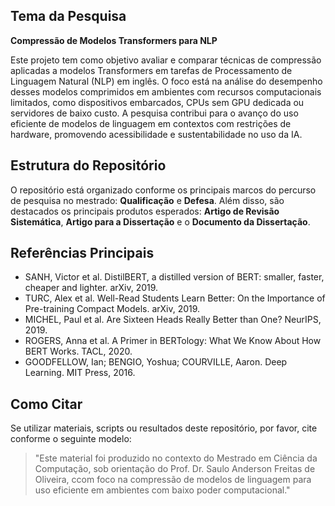 ## Tema da Pesquisa

**Compressão de Modelos Transformers para NLP**

Este projeto tem como objetivo avaliar e comparar técnicas de compressão aplicadas a modelos Transformers em tarefas de Processamento de Linguagem Natural (NLP) em inglês. O foco está na análise do desempenho desses modelos comprimidos em ambientes com recursos computacionais limitados, como dispositivos embarcados, CPUs sem GPU dedicada ou servidores de baixo custo. A pesquisa contribui para o avanço do uso eficiente de modelos de linguagem em contextos com restrições de hardware, promovendo acessibilidade e sustentabilidade no uso da IA.


## Estrutura do Repositório

O repositório está organizado conforme os principais marcos do percurso de pesquisa no mestrado: **Qualificação** e **Defesa**. Além disso, são destacados os principais produtos esperados: **Artigo de Revisão Sistemática**, **Artigo para a Dissertação** e o **Documento da Dissertação**.

## Referências Principais

- SANH, Victor et al. DistilBERT, a distilled version of BERT: smaller, faster, cheaper and lighter. arXiv, 2019.
- TURC, Alex et al. Well-Read Students Learn Better: On the Importance of Pre-training Compact Models. arXiv, 2019.
- MICHEL, Paul et al. Are Sixteen Heads Really Better than One? NeurIPS, 2019.
- ROGERS, Anna et al. A Primer in BERTology: What We Know About How BERT Works. TACL, 2020.
- GOODFELLOW, Ian; BENGIO, Yoshua; COURVILLE, Aaron. Deep Learning. MIT Press, 2016.

## Como Citar

Se utilizar materiais, scripts ou resultados deste repositório, por favor, cite conforme o seguinte modelo:

> "Este material foi produzido no contexto do Mestrado em Ciência da Computação, sob orientação do Prof. Dr. Saulo Anderson Freitas de Oliveira, ccom foco na compressão de modelos de linguagem para uso eficiente em ambientes com baixo poder computacional."
